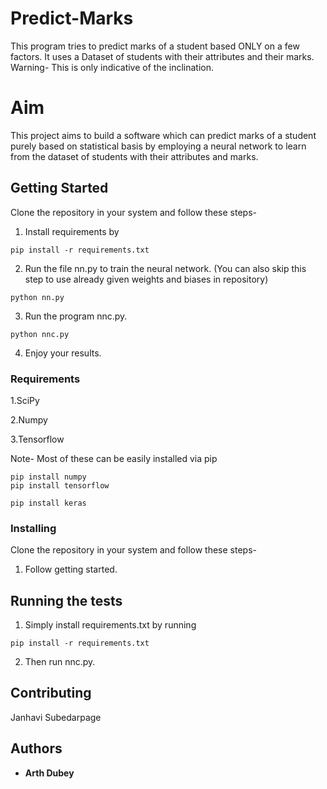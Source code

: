 # Predict-Marks
This program tries to predict marks of a student based ONLY on a few factors. It uses a Dataset of students with their attributes and their marks. Warning- This is only indicative of the inclination.


# Aim

This project aims to build a software which can predict marks of a student purely based on statistical basis by employing a neural network to learn from the dataset of students with their attributes and marks.

## Getting Started

Clone the repository in your system and follow these steps-
1. Install requirements by

```
pip install -r requirements.txt

```

2. Run the file nn.py to train the neural network. (You can also skip this step to use already given weights and biases in repository)
```
python nn.py

```

3. Run the program nnc.py.
```
python nnc.py

```

4. Enjoy your results.


### Requirements

1.SciPy 

2.Numpy 

3.Tensorflow



Note- Most of these can be easily installed via pip

```
pip install numpy
pip install tensorflow

pip install keras
```

### Installing

Clone the repository in your system and follow these steps-
1. Follow getting started.

## Running the tests

1. Simply install requirements.txt by running

```
pip install -r requirements.txt

```
2. Then run nnc.py.

## Contributing

Janhavi Subedarpage
## Authors

* **Arth Dubey** 
